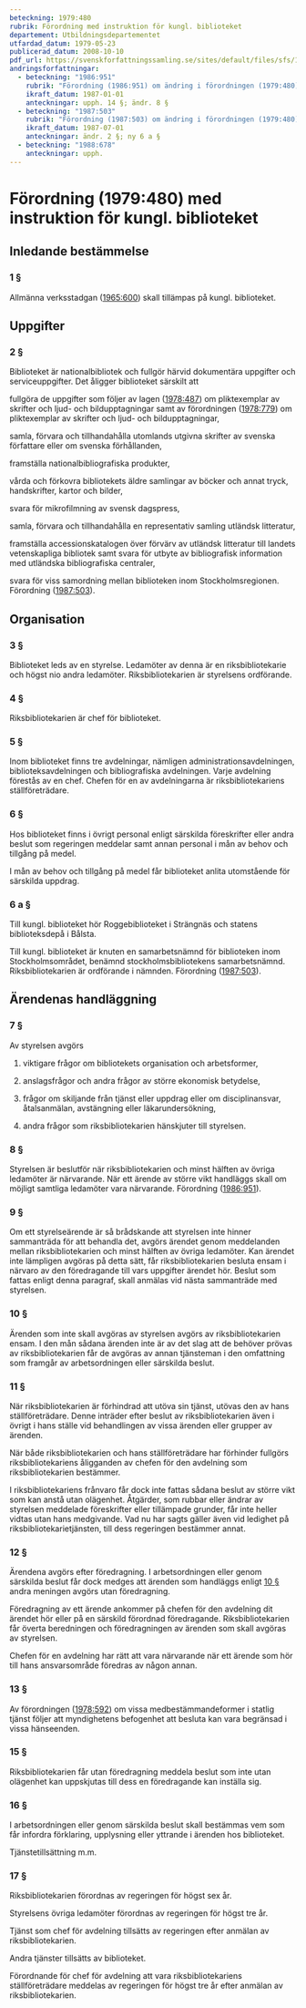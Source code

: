 ```yaml
---
beteckning: 1979:480
rubrik: Förordning med instruktion för kungl. biblioteket
departement: Utbildningsdepartementet
utfardad_datum: 1979-05-23
publicerad_datum: 2008-10-10
pdf_url: https://svenskforfattningssamling.se/sites/default/files/sfs/1979-05/SFS1979-480.pdf
andringsforfattningar:
  - beteckning: "1986:951"
    rubrik: "Förordning (1986:951) om ändring i förordningen (1979:480) med instruktion för kungl. biblioteket"
    ikraft_datum: 1987-01-01
    anteckningar: upph. 14 §; ändr. 8 §
  - beteckning: "1987:503"
    rubrik: "Förordning (1987:503) om ändring i förordningen (1979:480) med instruktion för kungl. biblioteket"
    ikraft_datum: 1987-07-01
    anteckningar: ändr. 2 §; ny 6 a §
  - beteckning: "1988:678"
    anteckningar: upph.
---
```


# Förordning (1979:480) med instruktion för kungl. biblioteket

## Inledande bestämmelse

### 1 §

Allmänna verksstadgan ([1965:600](https://selex.se/eli/sfs/1965/600)) skall tillämpas på kungl. biblioteket.

## Uppgifter

### 2 §

Biblioteket är nationalbibliotek och fullgör härvid dokumentära uppgifter och serviceuppgifter. Det åligger biblioteket särskilt att

fullgöra de uppgifter som följer av lagen ([1978:487](https://selex.se/eli/sfs/1978/487)) om pliktexemplar av skrifter och ljud- och bildupptagningar samt av förordningen ([1978:779](https://selex.se/eli/sfs/1978/779)) om pliktexemplar av skrifter och ljud- och bildupptagningar,

samla, förvara och tillhandahålla utomlands utgivna skrifter av svenska författare eller om svenska förhållanden,

framställa nationalbibliografiska produkter,

vårda och förkovra bibliotekets äldre samlingar av böcker och annat tryck, handskrifter, kartor och bilder,

svara för mikrofilmning av svensk dagspress,

samla, förvara och tillhandahålla en representativ samling utländsk litteratur,

framställa accessionskatalogen över förvärv av utländsk litteratur till landets vetenskapliga bibliotek samt svara för utbyte av bibliografisk information med utländska bibliografiska centraler,

svara för viss samordning mellan biblioteken inom Stockholmsregionen. Förordning ([1987:503](https://selex.se/eli/sfs/1987/503)).

## Organisation

### 3 §

Biblioteket leds av en styrelse. Ledamöter av denna är en riksbibliotekarie och högst nio andra ledamöter. Riksbibliotekarien är styrelsens ordförande.

### 4 §

Riksbibliotekarien är chef för biblioteket.

### 5 §

Inom biblioteket finns tre avdelningar, nämligen administrationsavdelningen, biblioteksavdelningen och bibliografiska avdelningen. Varje avdelning förestås av en chef. Chefen för en av avdelningarna är riksbibliotekariens ställföreträdare.

### 6 §

Hos biblioteket finns i övrigt personal enligt särskilda föreskrifter eller andra beslut som regeringen meddelar samt annan personal i mån av behov och tillgång på medel.

I mån av behov och tillgång på medel får biblioteket anlita utomstående för särskilda uppdrag.

### 6 a §

Till kungl. biblioteket hör Roggebiblioteket i Strängnäs och statens biblioteksdepå i Bålsta.

Till kungl. biblioteket är knuten en samarbetsnämnd för biblioteken inom Stockholmsområdet, benämnd stockholmsbibliotekens samarbetsnämnd. Riksbibliotekarien är ordförande i nämnden. Förordning ([1987:503](https://selex.se/eli/sfs/1987/503)).

## Ärendenas handläggning

### 7 §

Av styrelsen avgörs

1. viktigare frågor om bibliotekets organisation och arbetsformer,

2. anslagsfrågor och andra frågor av större ekonomisk betydelse,

3. frågor om skiljande från tjänst eller uppdrag eller om disciplinansvar, åtalsanmälan, avstängning eller läkarundersökning,

4. andra frågor som riksbibliotekarien hänskjuter till styrelsen.

### 8 §

Styrelsen är beslutför när riksbibliotekarien och minst hälften av övriga ledamöter är närvarande. När ett ärende av större vikt handläggs skall om möjligt samtliga ledamöter vara närvarande. Förordning ([1986:951](https://selex.se/eli/sfs/1986/951)).

### 9 §

Om ett styrelseärende är så brådskande att styrelsen inte hinner sammanträda för att behandla det, avgörs ärendet genom meddelanden mellan riksbibliotekarien och minst hälften av övriga ledamöter. Kan ärendet inte lämpligen avgöras på detta sätt, får riksbibliotekarien besluta ensam i närvaro av den föredragande till vars uppgifter ärendet hör. Beslut som  fattas enligt denna paragraf, skall anmälas vid nästa sammanträde med styrelsen.

### 10 §

Ärenden som inte skall avgöras av styrelsen avgörs av riksbibliotekarien ensam. I den mån sådana ärenden inte är av det slag att de behöver prövas av riksbibliotekarien får de avgöras av annan tjänsteman i den omfattning som framgår av arbetsordningen eller särskilda beslut.

### 11 §

När riksbibliotekarien är förhindrad att utöva sin tjänst, utövas den av hans ställföreträdare. Denne inträder efter beslut av riksbibliotekarien även i övrigt i hans ställe vid behandlingen av vissa ärenden eller grupper av ärenden.

När både riksbibliotekarien och hans ställföreträdare har förhinder fullgörs riksbibliotekariens åligganden av chefen för den avdelning som riksbibliotekarien bestämmer.

I riksbibliotekariens frånvaro får dock inte fattas sådana beslut av större vikt som kan anstå utan olägenhet. Åtgärder, som rubbar eller ändrar av styrelsen meddelade föreskrifter eller tillämpade grunder, får inte heller vidtas utan hans medgivande. Vad nu har sagts gäller även vid ledighet på riksbibliotekarietjänsten, till dess regeringen bestämmer annat.

### 12 §

Ärendena avgörs efter föredragning. I arbetsordningen eller genom särskilda beslut får dock medges att ärenden som handläggs enligt [10 §](#10) andra meningen avgörs utan föredragning.

Föredragning av ett ärende ankommer på chefen  för den avdelning dit ärendet hör eller på en särskild förordnad föredragande. Riksbibliotekarien får överta beredningen och föredragningen av ärenden som skall avgöras av styrelsen.

Chefen för en avdelning har rätt att vara närvarande när ett ärende som hör till hans ansvarsområde föredras av någon annan.

### 13 §

Av förordningen ([1978:592](https://selex.se/eli/sfs/1978/592)) om vissa medbestämmandeformer i statlig tjänst följer att myndighetens befogenhet att besluta kan vara begränsad i vissa hänseenden.

### 15 §

Riksbibliotekarien får utan föredragning meddela beslut som inte utan olägenhet kan uppskjutas till dess en föredragande kan inställa sig.

### 16 §

I arbetsordningen eller genom särskilda beslut skall bestämmas vem som får infordra förklaring, upplysning eller yttrande i ärenden hos biblioteket.

Tjänstetillsättning m.m.

### 17 §

Riksbibliotekarien förordnas av regeringen för högst sex år.

Styrelsens övriga ledamöter förordnas av regeringen för högst tre år.

Tjänst som chef för avdelning tillsätts av regeringen efter anmälan av riksbibliotekarien.

Andra tjänster tillsätts av biblioteket.

Förordnande för chef för avdelning att vara riksbibliotekariens ställföreträdare meddelas av regeringen för högst tre år efter anmälan av riksbibliotekarien.
